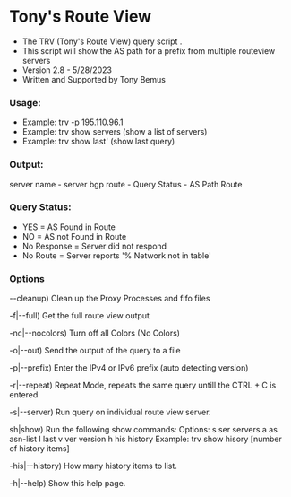 # Tony's Route View
- The TRV (Tony's Route View) query script .
- This script will show the AS path for a prefix from multiple routeview servers
- Version 2.8 - 5/28/2023
- Written and Supported by Tony Bemus

 ###  Usage:  
- Example: trv -p 195.110.96.1
- Example: trv show servers (show a list of servers)
- Example: trv show last' (show last query)

 ###  Output: 
server name - server bgp route -  Query Status -  AS Path Route 

 ### Query Status: 
- YES = AS Found in Route
- NO = AS not Found in Route
- No Response = Server did not respond
- No Route = Server reports '% Network not in table'


### Options

 --cleanup)            Clean up the Proxy Processes and fifo files

 -f|--full)            Get the full route view output

 -nc|--nocolors)        Turn off all Colors (No Colors)

 -o|--out)             Send the output of the query to a file

 -p|--prefix)          Enter the IPv4 or IPv6 prefix (auto detecting version)

 -r|--repeat)          Repeat Mode,  repeats the same query untill the CTRL + C is entered

 -s|--server)          Run query on individual route view server.

 sh|show)              Run the following show commands:
                          Options:  s ser servers a as asn-list l last v ver version h his history
                          Example:  trv show hisory [number of history items]

 -his|--history)       How many history items to list.

 -h|--help)            Show this help page.


